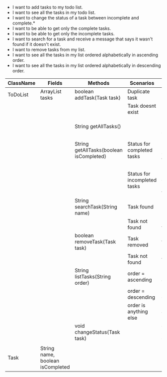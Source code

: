 - I want to add tasks to my todo list.
- I want to see all the tasks in my todo list.
- I want to change the status of a task between incomplete and complete.*
- I want to be able to get only the complete tasks.
- I want to be able to get only the incomplete tasks.
- I want to search for a task and receive a message that says it wasn't found if it doesn't exist.
- I want to remove tasks from my list.
- I want to see all the tasks in my list ordered alphabetically in ascending order.
- I want to see all the tasks in my list ordered alphabetically in descending order.

| ClassName | Fields                           | Methods                                 | Scenarios                    | Outputs                                           |
|-----------|----------------------------------|-----------------------------------------|------------------------------|---------------------------------------------------|
| ToDoList  | ArrayList<Task> tasks            | boolean addTask(Task task)              | Duplicate task               | return false                                      |
|           |                                  |                                         | Task doesnt exist            | return true                                       |
|           |                                  | String getAllTasks()                    |                              | return string representation of task list         |
|           |                                  | String getAllTasks(boolean isCompleted) | Status for completed tasks   | return string representation of completed tasks   |
|           |                                  |                                         | Status for incompleted tasks | return string representation of incompleted tasks |
|           |                                  | String searchTask(String name)          | Task found                   | return 'found'                                    |
|           |                                  |                                         | Task not found               | returns 'not found'                               |
|           |                                  | boolean removeTask(Task task)           | Task removed                 | true                                              |
|           |                                  |                                         | Task not found               | false                                             |
|           |                                  | String listTasks(String order)          | order = ascending            | lists tasks in asc order                          |
|           |                                  |                                         | order = descending           | lists tasks in desc order                         |
|           |                                  |                                         | order is anything else       | lists tasks in asc order (default)                |
|           |                                  | void changeStatus(Task task)            |                              | changes status to opposite                        |
|           |                                  |                                         |                              |                                                   |
| Task      | String name, boolean isCompleted |                                         |                              |                                                   |
